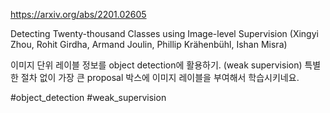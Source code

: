 https://arxiv.org/abs/2201.02605

Detecting Twenty-thousand Classes using Image-level Supervision (Xingyi Zhou, Rohit Girdha, Armand Joulin, Phillip Krähenbühl, Ishan Misra)

이미지 단위 레이블 정보를 object detection에 활용하기. (weak supervision) 특별한 절차 없이 가장 큰 proposal 박스에 이미지 레이블을 부여해서 학습시키네요.

#object_detection #weak_supervision 